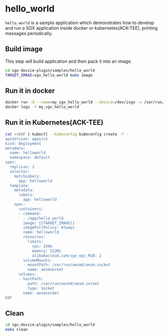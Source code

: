 # hello_world

`hello_world` is a sample application which demonstrates how to develop and run a SGX application inside docker or
kubernetes(ACK-TEE), printing messages periodically.

## Build image

This step will build application and then pack it into an image.

```bash
cd sgx-device-plugin/samples/hello_world
TARGET_IMAGE=sgx_hello_world make image
```

## Run it in docker

```bash
docker run -d --name=my_sgx_hello_world --device=/dev/isgx -v /var/run/aesmd/aesm.socket:/var/run/aesmd/aesm.socket sgx_hello_world
docker logs -f my_sgx_hello_world
```

## Run it in Kubernetes(ACK-TEE)

```bash
cat <<EOF | kubectl --kubeconfig kubeconfig create -f -
apiVersion: apps/v1
kind: Deployment
metadata:
  name: helloworld
  namespace: default
spec:
  replicas: 2
  selector:
    matchLabels:
      app: helloworld
  template:
    metadata:
      labels:
        app: helloworld
    spec:
      containers:
      - command:
        - /app/hello_world
        image: {{TARGET_IMAGE}}
        imagePullPolicy: Always
        name: helloworld
        resources:
          limits:
            cpu: 250m
            memory: 512Mi
            alibabacloud.com/sgx_epc_MiB: 2
        volumeMounts:
        - mountPath: /var/run/aesmd/aesm.socket
          name: aesmsocket
      volumes:
      - hostPath:
          path: /var/run/aesmd/aesm.socket
          type: Socket
        name: aesmsocket
EOF
```

## Clean

```bash
cd sgx-device-plugin/samples/hello_world
make clean
```
